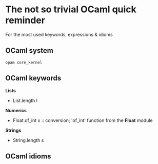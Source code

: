 # The not so trivial OCaml quick reminder

For the most used keywords, expressions & idioms


## OCaml system
```shell
opam core_kernel
```

## OCaml keywords

**Lists**
- List.length l

**Numerics**
- Float.of_int x  ::  conversion; 'of_int' function from the __Float__ module

**Strings**
- String.length s


## OCaml idioms
